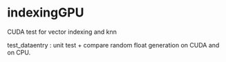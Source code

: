 # indexingGPU

CUDA test for vector indexing and knn

test_dataentry : unit test + compare random float generation on CUDA and on CPU.

 
